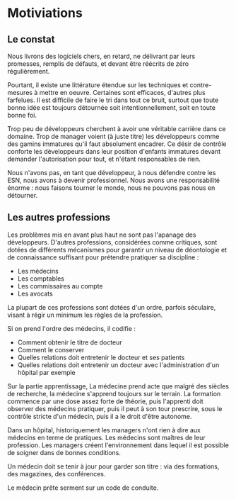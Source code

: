 # Motiviations

## Le constat

Nous livrons des logiciels chers, en retard, ne délivrant par leurs promesses, remplis de défauts, et devant être réécrits de zéro régulièrement.

Pourtant, il existe une littérature étendue sur les techniques et contre-mesures à mettre en oeuvre. Certaines sont efficaces, d'autres plus farfelues. Il est difficile de faire le tri dans tout ce bruit, surtout que toute bonne idée est toujours détournée soit intentionnellement, soit en toute bonne foi.

Trop peu de développeurs cherchent à avoir une véritable carrière dans ce domaine.
Trop de manager voient (à juste titre) les développeurs comme des gamins immatures qu'il faut absolument encadrer. Ce désir de contrôle conforte les développeurs dans leur position d'enfants immatures devant demander l'autorisation pour tout, et n'étant responsables de rien.


Nous n'avons pas, en tant que développeur, à nous défendre contre les ESN, nous avons à devenir professionnel. Nous avons une responsabilité énorme : nous faisons tourner le monde, nous ne pouvons pas nous en détourner.

## Les autres professions

Les problèmes mis en avant plus haut ne sont pas l'apanage des développeurs. D'autres professions, considérées comme critiques, sont dotées de différents mécanismes pour garantir un niveau de déontologie et de connaissance suffisant pour prétendre pratiquer sa discipline :

* Les médecins
* Les comptables
* Les commissaires au compte
* Les avocats


La plupart de ces professions sont dotées d'un ordre, parfois séculaire, visant à régir un minimum les règles de la profession.

Si on prend l'ordre des médecins, il codifie :

* Comment obtenir le titre de docteur
* Comment le conserver
* Quelles relations doit entretenir le docteur et ses patients
* Quelles relations doit entretenir un docteur avec l'administration d'un hôpital par exemple

Sur la partie apprentissage, La médecine prend acte que malgré des siècles de recherche, la médecine s'apprend toujours sur le terrain. La formation commence par une dose assez forte de théorie, puis l'apprenti doit observer des médecins pratiquer, puis il peut à son tour prescrire, sous le contrôle stricte d'un médecin, puis il a le droit d'être autonome.

Dans un hôpital, historiquement les managers n'ont rien à dire aux médecins en terme de pratiques. Les médecins sont maîtres de leur profession. Les managers créent l'environnement dans lequel il est possible de soigner dans de bonnes conditions.

Un médecin doit se tenir à jour pour garder son titre : via des formations, des magazines, des conférences.

Le médecin prête serment sur un code de conduite.

